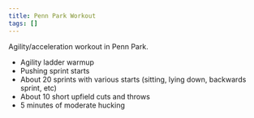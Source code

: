 ```yaml
---
title: Penn Park Workout
tags: []
---
```


Agility/acceleration workout in Penn Park.

- Agility ladder warmup
- Pushing sprint starts
- About 20 sprints with various starts (sitting, lying down, backwards sprint, etc)
- About 10 short upfield cuts and throws
- 5 minutes of moderate hucking
